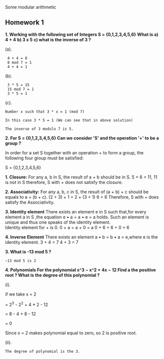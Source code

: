 Some modular arithmetic

## Homework 1

**1. Working with the following set of Integers S = {0,1,2,3,4,5,6}**
   **What is a) 4 + 4**
           **b) 3 x 5**
           **c) what is the inverse of 3 ?**

(a). 

```
 4 + 4 = 8
 8 mod 7 = 1
 4 + 4 = 1

```

(b). 

```
 3 * 5 = 15
 15 mod 7 = 1
 3 * 5 = 1

```

(c). 

```
Number x such that 3 * x = 1 (mod 7)

In this case 3 * 5 = 1 (We can see that in above solution)

The inverse of 3 modulo 7 is 5.

```

**2. For S = {0,1,2,3,4,5,6} Can we consider 'S' and the operation '+' to be a group ?** 

In order for a set S together with an operation + to form a group, the following four group must be satisfied:

S = {0,1,2,3,4,5,6}

**1. Closure:**  For any a, b in S, the result of a + b should be in S.
        5 + 6 = 11, 11 is not in S therefore, S with + does not satisfy the closure.

**2. Associativity:** For any a, b, c in S, the result of (a + b) + c should be equals to a + (b + c).
       (2 + 3) + 1 = 2 + (3 + 1)
         6 = 6
    Therefore, S with + does satisfy the Associativity.

**3. Identity element** There exists an element e in S such that,for every element a in
S ,the equation e • a = a • e = a holds. Such an element is
unique and thus one speaks of the identity element.    
     Identity element for  + is 0. 
     0 + a = a + 0 = a
     0 + 6 = 6 + 0 = 6

**4. Inverse Element** There exists an element a • b = b • a = e,where e is the identity element.
     3 + 4 = 7
     4 + 3 = 7

  

**3. What is -13 mod 5 ?**

```
−13 mod 5 is 2 

```

**4. Polynomials For the polynomial x^3 − x^2 + 4x − 12 Find a the positive root ? What is the degree of this polynomial ?**

(i). 



if we take x = 2

 = 2<sup>3</sup> - 2<sup>2</sup> + 4 * 2 - 12 

 = 8 - 4 + 8 - 12 

 = 0

Since x = 2 makes polynomial equal to zero, so 2 is positive root. 



(ii).

```
The degree of polynomial is the 3.

```